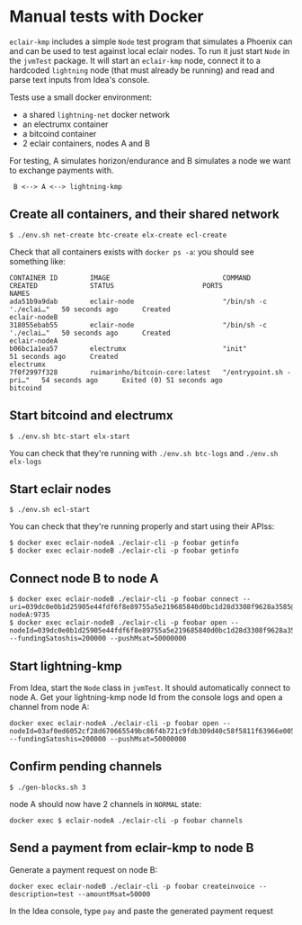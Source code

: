 # Manual tests with Docker

`eclair-kmp` includes a simple `Node` test program that simulates a Phoenix can and can be used to test against local eclair nodes. To run it just start `Node` in the `jvmTest` package. It will start an `eclair-kmp` node, connect it to a
hardcoded `lightning` node (that must already be running)
and read and parse text inputs from Idea's console.

Tests use a small docker environment:

- a shared `lightning-net` docker network
- an electrumx container
- a bitcoind container
- 2 eclair containers, nodes A and B

For testing, A simulates horizon/endurance and B simulates a node we want to exchange payments with.

```
 B <--> A <--> lightning-kmp

```

## Create all containers, and their shared network

```
$ ./env.sh net-create btc-create elx-create ecl-create
```

Check that all containers exists with `docker ps -a`: you should see something like:

```
CONTAINER ID        IMAGE                            COMMAND                  CREATED             STATUS                      PORTS               NAMES
ada51b9a9dab        eclair-node                      "/bin/sh -c './eclai…"   50 seconds ago      Created                                         eclair-nodeB
318055ebab55        eclair-node                      "/bin/sh -c './eclai…"   50 seconds ago      Created                                         eclair-nodeA
b06bc1a1ea57        electrumx                        "init"                   51 seconds ago      Created                                         electrumx
7f0f2997f328        ruimarinho/bitcoin-core:latest   "/entrypoint.sh -pri…"   54 seconds ago      Exited (0) 51 seconds ago                       bitcoind
```

## Start bitcoind and electrumx

```
$ ./env.sh btc-start elx-start
```

You can check that they're running with `./env.sh btc-logs` and `./env.sh elx-logs`

## Start eclair nodes

```
$ ./env.sh ecl-start 
```

You can check that they're running properly and start using their APIss:

```
$ docker exec eclair-nodeA ./eclair-cli -p foobar getinfo
$ docker exec eclair-nodeB ./eclair-cli -p foobar getinfo
```

## Connect node B to node A

```
$ docker exec eclair-nodeB ./eclair-cli -p foobar connect --uri=039dc0e0b1d25905e44fdf6f8e89755a5e219685840d0bc1d28d3308f9628a3585@eclair-nodeA:9735
$ docker exec eclair-nodeB ./eclair-cli -p foobar open --nodeId=039dc0e0b1d25905e44fdf6f8e89755a5e219685840d0bc1d28d3308f9628a3585 --fundingSatoshis=200000 --pushMsat=50000000
```

## Start lightning-kmp

From Idea, start the `Node` class in `jvmTest`. It should automatically connect to node A. Get your lightning-kmp node Id from the console logs and open a channel from node A:

```
docker exec eclair-nodeA ./eclair-cli -p foobar open --nodeId=03af0ed6052cf28d670665549bc86f4b721c9fdb309d40c58f5811f63966e005d0 --fundingSatoshis=200000 --pushMsat=50000000
```

## Confirm pending channels

```
$ ./gen-blocks.sh 3
```

node A should now have 2 channels in `NORMAL` state:

```
docker exec $ eclair-nodeA ./eclair-cli -p foobar channels
```

## Send a payment from eclair-kmp to node B

Generate a payment request on node B:

```
docker exec eclair-nodeB ./eclair-cli -p foobar createinvoice --description=test --amountMsat=50000
```

In the Idea console, type `pay` and paste the generated payment request